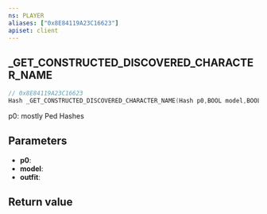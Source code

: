 ```yaml
---
ns: PLAYER
aliases: ["0x8E84119A23C16623"]
apiset: client
---
```

## _GET_CONSTRUCTED_DISCOVERED_CHARACTER_NAME

```c
// 0x8E84119A23C16623
Hash _GET_CONSTRUCTED_DISCOVERED_CHARACTER_NAME(Hash p0,BOOL model,BOOL outfit);
```

p0: mostly Ped Hashes

## Parameters
* **p0**:
* **model**:
* **outfit**:

## Return value